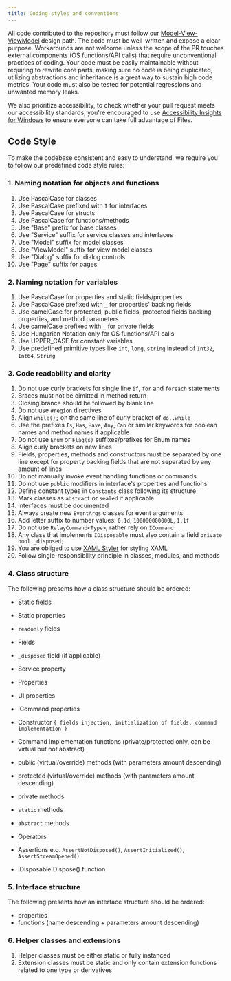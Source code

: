 ```yaml
---
title: Coding styles and conventions
---
```


All code contributed to the repository must follow
our [Model-View-ViewModel](https://en.wikipedia.org/wiki/Model%E2%80%93view%E2%80%93viewmodel) design path. The code
must be well-written and expose a clear purpose. Workarounds are not welcome unless the scope of the PR touches external
components
(OS functions/API calls) that require unconventional practices of coding. Your code must be easily maintainable without
requiring to rewrite core parts, making sure no code is being duplicated, utilizing abstractions and inheritance is a
great way to sustain high code metrics. Your code must also be tested for potential regressions and unwanted memory
leaks.

We also prioritize accessibility, to check whether your pull request meets our accessibility standards, you're
encouraged to use [Accessibility Insights for Windows](https://accessibilityinsights.io/docs/en/windows/overview/)
to ensure everyone can take full advantage of Files.

## Code Style

To make the codebase consistent and easy to understand, we require you to follow our predefined code style rules:

### 1. Naming notation for objects and functions

1. Use PascalCase for classes
2. Use PascalCase prefixed with `I` for interfaces
3. Use PascalCase for structs
4. Use PascalCase for functions/methods
5. Use "Base" prefix for base classes
6. Use "Service" suffix for service classes and interfaces
7. Use "Model" suffix for model classes
8. Use "ViewModel" suffix for view model classes
9. Use "Dialog" suffix for dialog controls
11. Use "Page" suffix for pages

### 2. Naming notation for variables

1. Use PascalCase for properties and static fields/properties
2. Use PascalCase prefixed with `_` for properties' backing fields
3. Use camelCase for protected, public fields, protected fields backing properties, and method parameters
4. Use camelCase prefixed with `_` for private fields
5. Use Hungarian Notation only for OS functions/API calls
6. Use UPPER_CASE for constant variables
7. Use predefined primitive types like `int`, `long`, `string` instead of `Int32`, `Int64`, `String`

### 3. Code readability and clarity

1. Do not use curly brackets for single line `if`, `for` and `foreach` statements
2. Braces must not be oimitted in method return
3. Closing brance should be followed by blank line
4. Do not use `#region` directives
5. Align `while();` on the same line of curly bracket of `do..while`
6. Use the prefixes `Is`, `Has`, `Have`, `Any`, `Can` or similar keywords for boolean names and method names if applicable
7. Do not use `Enum` or `Flag(s)` suffixes/prefixes for Enum names
8. Align curly brackets on new lines
9. Fields, properties, methods and constructors must be separated by one line except for property backing fields that are not separated by any amount of lines
10. Do not manually invoke event handling functions or commands
11. Do not use `public` modifiers in interface's properties and functions
12. Define constant types in `Constants` class following its structure
13. Mark classes as `abstract` or `sealed` if applicable
14. Interfaces must be documented
15. Always create new `EventArgs` classes for event arguments
16. Add letter suffix to number values: `0.1d`, `100000000000L`, `1.1f`
17. Do not use `RelayCommand<Type>`, rather rely on `ICommand`
18. Any class that implements `IDisposable` must also contain a field `private bool _disposed;`
19. You are obliged to use [XAML Styler](https://marketplace.visualstudio.com/items?itemName=TeamXavalon.XAMLStyler2022) for styling XAML
20. Follow single-responsibility principle in classes, modules, and methods

### 4. Class structure

The following presents how a class structure should be ordered:

- Static fields
- Static properties

- `readonly` fields
- Fields
- `_disposed` field (if applicable)

- Service property

- Properties
- UI properties
- ICommand properties

- Constructor `{ fields injection, initialization of fields, command implementation }`

- Command implementation functions (private/protected only, can be virtual but not abstract)

- public (virtual/override) methods (with parameters amount descending)
- protected (virtual/override) methods (with parameters amount descending)
- private methods

- `static` methods

- `abstract` methods

- Operators

- Assertions e.g. `AssertNotDisposed()`, `AssertInitialized()`, `AssertStreamOpened()`
- IDisposable.Dispose() function

### 5. Interface structure

The following presents how an interface structure should be ordered:

- properties
- functions (name descending + parameters amount descending)

### 6. Helper classes and extensions

1. Helper classes must be either static or fully instanced
2. Extension classes must be static and only contain extension functions related to one type or derivatives
